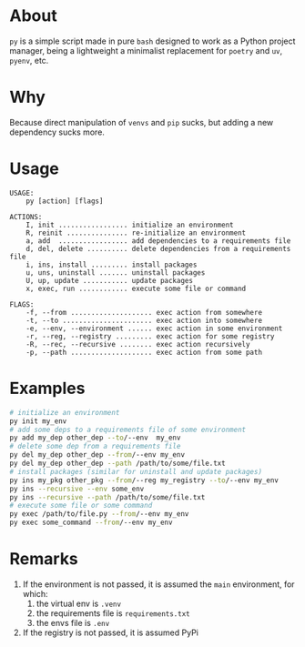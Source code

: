 # About

`py` is a simple script made in pure `bash` designed to work as a Python project manager, being a lightweight a minimalist replacement for `poetry` and `uv`, `pyenv`, etc.

# Why

Because direct manipulation of `venvs` and `pip` sucks, but adding a new dependency sucks more.

# Usage

```
USAGE:
    py [action] [flags]

ACTIONS:
    I, init ................. initialize an environment
    R, reinit ............... re-initialize an environment
    a, add  ................. add dependencies to a requirements file
    d, del, delete .......... delete dependencies from a requirements file
    i, ins, install ......... install packages
    u, uns, uninstall ....... uninstall packages
    U, up, update ........... update packages
    x, exec, run ............ execute some file or command

FLAGS:
    -f, --from .................... exec action from somewhere
    -t, --to ...................... exec action into somewhere
    -e, --env, --environment ...... exec action in some environment
    -r, --reg, --registry ......... exec action for some registry
    -R, --rec, --recursive ........ exec action recursively
    -p, --path .................... exec action from some path 
```

# Examples

```bash
# initialize an environment
py init my_env
# add some deps to a requirements file of some environment
py add my_dep other_dep --to/--env  my_env
# delete some dep from a requirements file
py del my_dep other_dep --from/--env my_env
py del my_dep other_dep --path /path/to/some/file.txt
# install packages (similar for uninstall and update packages)
py ins my_pkg other_pkg --from/--reg my_registry --to/--env my_env 
py ins --recursive --env some_env
py ins --recursive --path /path/to/some/file.txt
# execute some file or some command
py exec /path/to/file.py --from/--env my_env
py exec some_command --from/--env my_env
```

# Remarks

1. If the environment is not passed, it is assumed the `main` environment, for which:
    1. the virtual env is `.venv`
    2. the requirements file is `requirements.txt`
    3. the envs file is `.env`
2. If the registry is not passed, it is assumed PyPi
